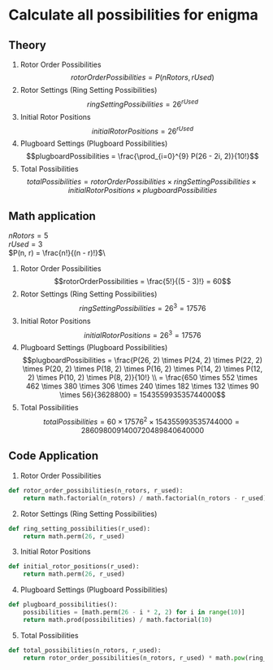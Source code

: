 # Calculate all possibilities for enigma

## Theory
1. Rotor Order Possibilities
$$rotorOrderPossibilities = P(nRotors, rUsed)$$
2. Rotor Settings (Ring Setting Possibilities)
$$ringSettingPossibilities = 26^{rUsed}$$
3. Initial Rotor Positions
$$initialRotorPositions = 26^{rUsed}$$
4. Plugboard Settings (Plugboard Possibilities)
$$plugboardPossibilities = \frac{\prod_{i=0}^{9} P(26 - 2i, 2)}{10!}$$
5. Total Possibilities
$$totalPossibilities = rotorOrderPossibilities \times ringSettingPossibilities \times initialRotorPositions \times plugboardPossibilities$$

## Math application
$nRotors = 5$\
$rUsed = 3$\
$P(n, r) = \frac{n!}{(n - r)!}$\
1. Rotor Order Possibilities
$$rotorOrderPossibilities = \frac{5!}{(5 - 3)!} = 60$$
2. Rotor Settings (Ring Setting Possibilities)
$$ringSettingPossibilities = 26^{3} = 17576$$
3. Initial Rotor Positions
$$initialRotorPositions = 26^{3} = 17576$$
4. Plugboard Settings (Plugboard Possibilities)
$$plugboardPossibilities = \frac{P(26, 2) \times P(24, 2) \times P(22, 2) \times P(20, 2) \times P(18, 2) \times P(16, 2) \times P(14, 2) \times P(12, 2) \times P(10, 2) \times P(8, 2)}{10!} \\ = \frac{650 \times 552 \times 462 \times 380 \times 306 \times 240 \times 182 \times 132 \times 90 \times 56}{3628800} = 154355993535744000$$
5. Total Possibilities
$$totalPossibilities = 60 \times 17576^2 \times 154355993535744000 = 2860980091400720489840640000$$

## Code Application

1. Rotor Order Possibilities
```python
def rotor_order_possibilities(n_rotors, r_used):
    return math.factorial(n_rotors) / math.factorial(n_rotors - r_used)
```

2. Rotor Settings (Ring Setting Possibilities)
```python
def ring_setting_possibilities(r_used):
    return math.perm(26, r_used)
```

3. Initial Rotor Positions
```python
def initial_rotor_positions(r_used):
    return math.perm(26, r_used)
```

4. Plugboard Settings (Plugboard Possibilities)
```python
def plugboard_possibilities():
    possibilities = [math.perm(26 - i * 2, 2) for i in range(10)]
    return math.prod(possibilities) / math.factorial(10)
```

5. Total Possibilities
```python
def total_possibilities(n_rotors, r_used):
    return rotor_order_possibilities(n_rotors, r_used) * math.pow(ring_setting_possibilities(r_used), 2) * plugboard_possibilities()
```